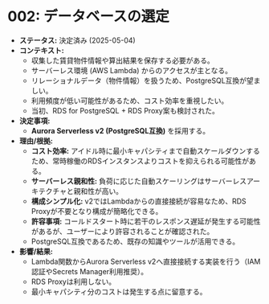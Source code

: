 # 002: データベースの選定

* **ステータス:** 決定済み (2025-05-04)
* **コンテキスト:**
    * 収集した賃貸物件情報や算出結果を保存する必要がある。
    * サーバーレス環境 (AWS Lambda) からのアクセスが主となる。
    * リレーショナルデータ（物件情報）を扱うため、PostgreSQL互換が望ましい。
    * 利用頻度が低い可能性があるため、コスト効率を重視したい。
    * 当初、RDS for PostgreSQL + RDS Proxy案も検討された。
* **決定事項:**
    * **Aurora Serverless v2 (PostgreSQL互換)** を採用する。
* **理由/根拠:**
    * **コスト効率:** アイドル時に最小キャパシティまで自動スケールダウンするため、常時稼働のRDSインスタンスよりコストを抑えられる可能性がある。
    * **サーバーレス親和性:** 負荷に応じた自動スケーリングはサーバーレスアーキテクチャと親和性が高い。
    * **構成シンプル化:** v2ではLambdaからの直接接続が容易なため、RDS Proxyが不要となり構成が簡略化できる。
    * **許容事項:** コールドスタート時に若干のレスポンス遅延が発生する可能性があるが、ユーザーにより許容されることが確認された。
    * PostgreSQL互換であるため、既存の知識やツールが活用できる。
* **影響/結果:**
    * Lambda関数からAurora Serverless v2へ直接接続する実装を行う（IAM認証やSecrets Manager利用推奨）。
    * RDS Proxyは利用しない。
    * 最小キャパシティ分のコストは発生する点に留意する。